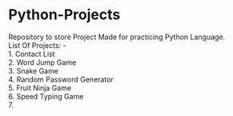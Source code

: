 # Python-Projects
Repository to store Project Made for practicing Python Language.  
List Of Projects: -  
    1. Contact List  
    2. Word Jump Game  
    3. Snake Game  
    4. Random Password Generator  
    5. Fruit Ninja Game  
    6. Speed Typing Game  
    7.
